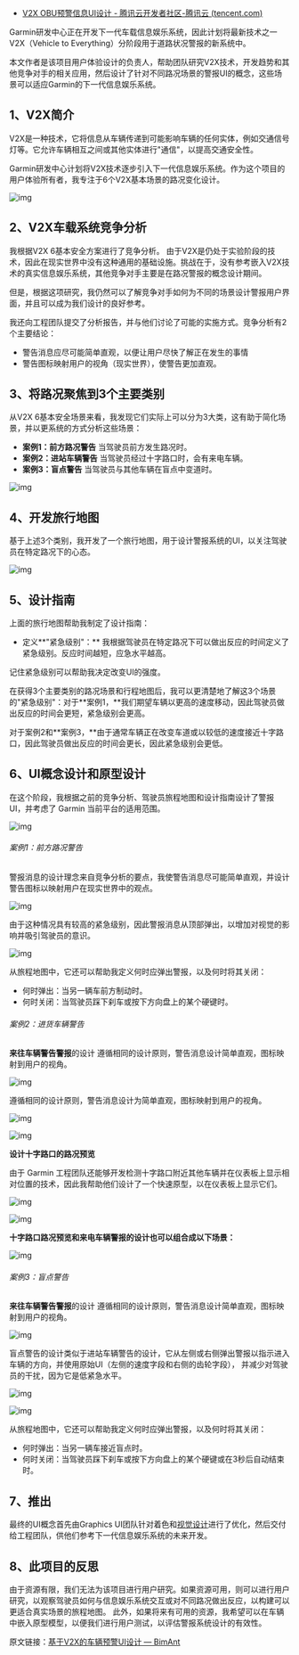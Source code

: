 - [V2X OBU预警信息UI设计 - 腾讯云开发者社区-腾讯云 (tencent.com)](https://cloud.tencent.com/developer/article/1907202)

Garmin研发中心正在开发下一代车载信息娱乐系统，因此计划将最新技术之一V2X（Vehicle to Everything）分阶段用于道路状况警报的新系统中。

本文作者是该项目用户体验设计的负责人，帮助团队研究V2X技术，开发趋势和其他竞争对手的相关应用，然后设计了针对不同路况场景的警报UI的概念，这些场景可以适应Garmin的下一代信息娱乐系统。

## 1、V2X简介

V2X是一种技术，它将信息从车辆传递到可能影响车辆的任何实体，例如交通信号灯等。它允许车辆相互之间或其他实体进行"通信"，以提高交通安全性。

Garmin研发中心计划将V2X技术逐步引入下一代信息娱乐系统。作为这个项目的用户体验所有者，我专注于6个V2X基本场景的路况变化设计。

![img](https://ask.qcloudimg.com/http-save/yehe-1758543/349a028de3a895afd2c600ee692f344a.png?imageView2/2/w/1620)

## 2、V2X车载系统竞争分析

我根据V2X 6基本安全方案进行了竞争分析。 由于V2X是仍处于实验阶段的技术，因此在现实世界中没有这种通用的基础设施。挑战在于，没有参考嵌入V2X技术的真实信息娱乐系统，其他竞争对手主要是在路况警报的概念设计期间。

但是，根据这项研究，我仍然可以了解竞争对手如何为不同的场景设计警报用户界面，并且可以成为我们设计的良好参考。

我还向工程团队提交了分析报告，并与他们讨论了可能的实施方式。竞争分析有2个主要结论：

- 警告消息应尽可能简单直观，以便让用户尽快了解正在发生的事情
- 警告图标映射用户的视角（现实世界），使警告更加直观。

## 3、将路况聚焦到3个主要类别

从V2X 6基本安全场景来看，我发现它们实际上可以分为3大类，这有助于简化场景，并以更系统的方式分析这些场景：

- **案例1：前方路况警告** 当驾驶员前方发生路况时。
- **案例2：进站车辆警告** 当驾驶员经过十字路口时，会有来电车辆。
- **案例3：盲点警告** 当驾驶员与其他车辆在盲点中变道时。

![img](https://ask.qcloudimg.com/http-save/yehe-1758543/99b7d2788599b84188ebf25f2204ac4e.png?imageView2/2/w/1620)

## 4、开发旅行地图

基于上述3个类别，我开发了一个旅行地图，用于设计警报系统的UI，以关注驾驶员在特定路况下的心态。

![img](https://ask.qcloudimg.com/http-save/yehe-1758543/9d9756d604507c157939fb29dcc42fca.png?imageView2/2/w/1620)

## 5、设计指南

上面的旅行地图帮助我制定了设计指南：

- 定义**"紧急级别"：** 我根据驾驶员在特定路况下可以做出反应的时间定义了紧急级别。反应时间越短，应急水平越高。

记住紧急级别可以帮助我决定改变UI的强度。

在获得3个主要类别的路况场景和行程地图后，我可以更清楚地了解这3个场景的"紧急级别"：对于**案例1，**我们期望车辆以更高的速度移动，因此驾驶员做出反应的时间会更短，紧急级别会更高。

对于案例2和**案例3，**由于通常车辆正在改变车道或以较低的速度接近十字路口，因此驾驶员做出反应的时间会更长，因此紧急级别会更低。

## 6、UI概念设计和原型设计

在这个阶段，我根据之前的竞争分析、驾驶员旅程地图和设计指南设计了警报 UI，并考虑了 Garmin 当前平台的适用范围。

![img](https://ask.qcloudimg.com/http-save/yehe-1758543/3ae98db92d420bdfa0923ee227be4324.png?imageView2/2/w/1620)

###### 案例1：前方路况警告

警报消息的设计理念来自竞争分析的要点，我使警告消息尽可能简单直观，并设计警告图标以映射用户在现实世界中的观点。

![img](https://ask.qcloudimg.com/http-save/yehe-1758543/db9af9790fb918cc30651c6d36a00f41.png?imageView2/2/w/1620)

由于这种情况具有较高的紧急级别，因此警报消息从顶部弹出，以增加对视觉的影响并吸引驾驶员的意识。

![img](https://ask.qcloudimg.com/http-save/yehe-1758543/171e488e728fdce485b4765d522186bd.png?imageView2/2/w/1620)

从旅程地图中，它还可以帮助我定义何时应弹出警报，以及何时将其关闭：

- 何时弹出：当另一辆车前方制动时。
- 何时关闭：当驾驶员踩下刹车或按下方向盘上的某个硬键时。

###### 案例2：进货车辆警告

**来往车辆警告警报**的设计 遵循相同的设计原则，警告消息设计简单直观，图标映射到用户的视角。

![img](https://ask.qcloudimg.com/http-save/yehe-1758543/21cf37bb51a6b217f523fe0cac2dff7b.png?imageView2/2/w/1620)

遵循相同的设计原则，警告消息设计为简单直观，图标映射到用户的视角。

![img](https://ask.qcloudimg.com/http-save/yehe-1758543/6207240b6f30acc2d42e6685ace773e0.png?imageView2/2/w/1620)

![img](https://ask.qcloudimg.com/http-save/yehe-1758543/7169c72703dc323777fe4d052f3f6ad3.png?imageView2/2/w/1620)

**设计十字路口的路况预览**

由于 Garmin 工程团队还能够开发检测十字路口附近其他车辆并在仪表板上显示相对位置的技术，因此我帮助他们设计了一个快速原型，以在仪表板上显示它们。

![img](https://ask.qcloudimg.com/http-save/yehe-1758543/ffd3e7f2e5856ee4a5f7267d483ad682.png?imageView2/2/w/1620)

![img](https://ask.qcloudimg.com/http-save/yehe-1758543/c857f324b92d4d9f9653bcc96228e00d.png?imageView2/2/w/1620)

**十字路口路况预览和来电车辆警报的设计也可以组合成以下场景：**

![img](https://ask.qcloudimg.com/http-save/yehe-1758543/2cba6f3cf294c6b0729ed4e1732fb078.png?imageView2/2/w/1620)

###### 案例3：盲点警告

**来往车辆警告警报**的设计 遵循相同的设计原则，警告消息设计简单直观，图标映射到用户的视角。

![img](https://ask.qcloudimg.com/http-save/yehe-1758543/2ad353cb0ab05ccc74991b9eb9531173.png?imageView2/2/w/1620)

盲点警告的设计类似于进站车辆警告的设计，它从左侧或右侧弹出警报以指示进入车辆的方向，并使用原始UI（左侧的速度字段和右侧的齿轮字段）， 并减少对驾驶员的干扰，因为它是低紧急水平。

![img](https://ask.qcloudimg.com/http-save/yehe-1758543/57a2eb71681a224ad4907d59e5786622.png?imageView2/2/w/1620)

![img](https://ask.qcloudimg.com/http-save/yehe-1758543/b9023949fb3b3d2c5bd73024e5087058.png?imageView2/2/w/1620)

从旅程地图中，它还可以帮助我定义何时应弹出警报，以及何时将其关闭：

- 何时弹出：当另一辆车接近盲点时。
- 何时关闭：当驾驶员踩下刹车或按下方向盘上的某个硬键或在3秒后自动结束时。

## 7、推出

最终的UI概念首先由Graphics UI团队针对着色和[视觉设计](https://cloud.tencent.com/solution/design?from=10680)进行了优化，然后交付给工程团队，供他们参考下一代信息娱乐系统的未来开发。

## 8、此项目的反思

由于资源有限，我们无法为该项目进行用户研究。如果资源可用，则可以进行用户研究，以观察驾驶员如何与信息娱乐系统交互或对不同路况做出反应，以构建可以更适合真实场景的旅程地图。 此外，如果将来有可用的资源，我希望可以在车辆中嵌入原型模型，以便我们进行用户测试，以评估警报系统设计的有效性。

原文链接：[基于V2X的车辆预警UI设计 — BimAnt](http://www.bimant.com/blog/v2x-based-road-alerts-design/)